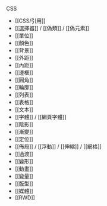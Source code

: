 CSS
- [[CSS/引用]]
- [[選擇器]] / [[偽類]] / [[偽元素]]
- [[單位]]
- [[顏色]]
- [[背景]]
- [[外距]]
- [[內距]]
- [[邊框]]
- [[圓角]]
- [[輪廓]]
- [[列表]]
- [[表格]]
- [[文本]]
- [[字體]] / [[網頁字體]]
- [[陰影]]
- [[漸變]]
- [[定位]]
- [[佈局]] / [[浮動]] / [[伸縮]] / [[網格]]
- [[過渡]]
- [[變形]]
- [[動畫]]
- [[變量]]
- [[版型]]
- [[媒體]]
- [[RWD]]
